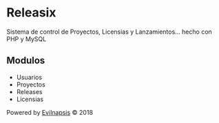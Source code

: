 # Releasix
Sistema de control de Proyectos, Licensias y Lanzamientos... hecho con PHP y MySQL
## Modulos
- Usuarios
- Proyectos
- Releases
- Licensias
<p>Powered by <a href="http://evilnapsis.com/">Evilnapsis</a> &copy; 2018</p>
